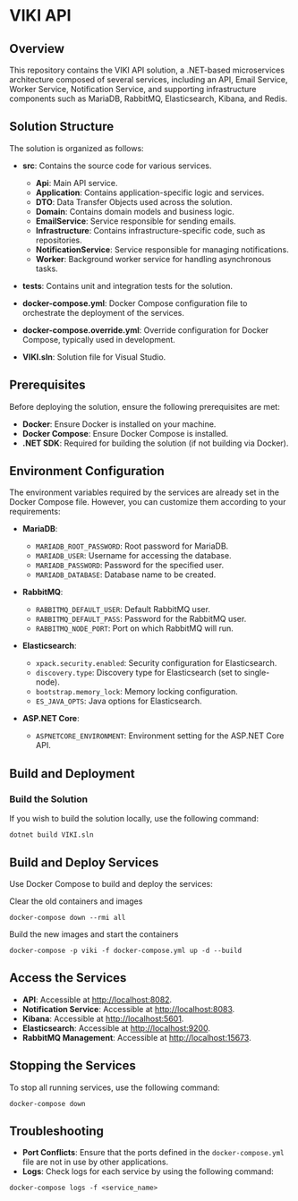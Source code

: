 # VIKI API

## Overview

This repository contains the VIKI API solution, a .NET-based microservices architecture composed of several services, including an API, Email Service, Worker Service, Notification Service, and supporting infrastructure components such as MariaDB, RabbitMQ, Elasticsearch, Kibana, and Redis.

## Solution Structure

The solution is organized as follows:

- **src**: Contains the source code for various services.
  - **Api**: Main API service.
  - **Application**: Contains application-specific logic and services.
  - **DTO**: Data Transfer Objects used across the solution.
  - **Domain**: Contains domain models and business logic.
  - **EmailService**: Service responsible for sending emails.
  - **Infrastructure**: Contains infrastructure-specific code, such as repositories.
  - **NotificationService**: Service responsible for managing notifications.
  - **Worker**: Background worker service for handling asynchronous tasks.
  
- **tests**: Contains unit and integration tests for the solution.

- **docker-compose.yml**: Docker Compose configuration file to orchestrate the deployment of the services.

- **docker-compose.override.yml**: Override configuration for Docker Compose, typically used in development.

- **VIKI.sln**: Solution file for Visual Studio.

## Prerequisites

Before deploying the solution, ensure the following prerequisites are met:

- **Docker**: Ensure Docker is installed on your machine.
- **Docker Compose**: Ensure Docker Compose is installed.
- **.NET SDK**: Required for building the solution (if not building via Docker).

## Environment Configuration

The environment variables required by the services are already set in the Docker Compose file. However, you can customize them according to your requirements:

- **MariaDB**:
  - `MARIADB_ROOT_PASSWORD`: Root password for MariaDB.
  - `MARIADB_USER`: Username for accessing the database.
  - `MARIADB_PASSWORD`: Password for the specified user.
  - `MARIADB_DATABASE`: Database name to be created.

- **RabbitMQ**:
  - `RABBITMQ_DEFAULT_USER`: Default RabbitMQ user.
  - `RABBITMQ_DEFAULT_PASS`: Password for the RabbitMQ user.
  - `RABBITMQ_NODE_PORT`: Port on which RabbitMQ will run.

- **Elasticsearch**:
  - `xpack.security.enabled`: Security configuration for Elasticsearch.
  - `discovery.type`: Discovery type for Elasticsearch (set to single-node).
  - `bootstrap.memory_lock`: Memory locking configuration.
  - `ES_JAVA_OPTS`: Java options for Elasticsearch.

- **ASP.NET Core**:
  - `ASPNETCORE_ENVIRONMENT`: Environment setting for the ASP.NET Core API.

## Build and Deployment

### Build the Solution

If you wish to build the solution locally, use the following command:

```
dotnet build VIKI.sln
```

## Build and Deploy Services

Use Docker Compose to build and deploy the services:

Clear the old containers and images
```
docker-compose down --rmi all

```

Build the new images and start the containers
```
docker-compose -p viki -f docker-compose.yml up -d --build
```

## Access the Services

- **API**: Accessible at [http://localhost:8082](http://localhost:8082).
- **Notification Service**: Accessible at [http://localhost:8083](http://localhost:8083).
- **Kibana**: Accessible at [http://localhost:5601](http://localhost:5601).
- **Elasticsearch**: Accessible at [http://localhost:9200](http://localhost:9200).
- **RabbitMQ Management**: Accessible at [http://localhost:15673](http://localhost:15673).

## Stopping the Services

To stop all running services, use the following command:

```
docker-compose down
```

## Troubleshooting

- **Port Conflicts**: Ensure that the ports defined in the `docker-compose.yml` file are not in use by other applications.
- **Logs**: Check logs for each service by using the following command:

```
docker-compose logs -f <service_name>
```
